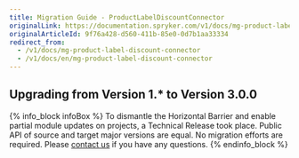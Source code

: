 ```yaml
---
title: Migration Guide - ProductLabelDiscountConnector
originalLink: https://documentation.spryker.com/v1/docs/mg-product-label-discount-connector
originalArticleId: 9f76a428-d560-411b-85e0-0d7b1aa33334
redirect_from:
  - /v1/docs/mg-product-label-discount-connector
  - /v1/docs/en/mg-product-label-discount-connector
---
```


## Upgrading from Version 1.* to Version 3.0.0


{% info_block infoBox %}
To dismantle the Horizontal Barrier and enable partial module updates on projects, a Technical Release took place. Public API of source and target major versions are equal. No migration efforts are required. Please [contact us](https://spryker.com/en/support/) if you have any questions.
{% endinfo_block %}
